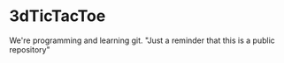 # 3dTicTacToe
We're programming and learning git. 
"Just a reminder that this is a public repository"